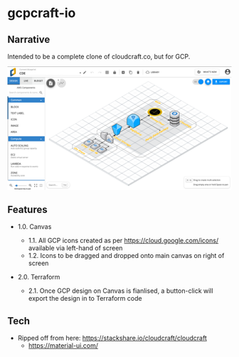 # gcpcraft-io



## Narrative
Intended to be a complete clone of cloudcraft.co, but for GCP.

![alt text](assets/readme/cloudcraft-screenshot.png)

## Features
- 1.0. Canvas 
    - 1.1. All GCP icons created as per https://cloud.google.com/icons/ available via left-hand of screen
    - 1.2. Icons to be dragged and dropped onto main canvas on right of screen

 - 2.0. Terraform
    - 2.1. Once GCP design on Canvas is fianlised, a button-click will export the design in to Terraform code

## Tech
 - Ripped off from here: https://stackshare.io/cloudcraft/cloudcraft
    - https://material-ui.com/

